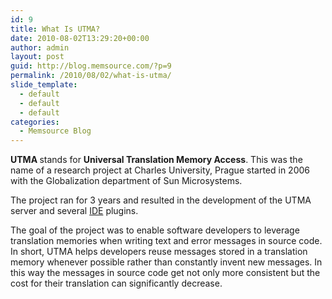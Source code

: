 ```yaml
---
id: 9
title: What Is UTMA?
date: 2010-08-02T13:29:20+00:00
author: admin
layout: post
guid: http://blog.memsource.com/?p=9
permalink: /2010/08/02/what-is-utma/
slide_template:
  - default
  - default
  - default
categories:
  - Memsource Blog
---
```

<div>
  <p>
    <strong>UTMA </strong>stands for <strong>Universal Translation Memory Access</strong>. This was the name of a research project at Charles University, Prague started in 2006 with the Globalization department of Sun Microsystems.<!--more-->
  </p>
  
  <p>
    The project ran for 3 years and resulted in the development of the UTMA server and several <a href="http://en.wikipedia.org/wiki/Integrated_development_environment">IDE</a> plugins.
  </p>
  
  <p>
    The goal of the project was to enable software developers to leverage translation memories when writing text and error messages in source code. In short, UTMA helps developers reuse messages stored in a translation memory whenever possible rather than constantly invent new messages. In this way the messages in source code get not only more consistent but the cost for their translation can significantly decrease.
  </p>
  
  <p>
    &nbsp;
  </p>
</div>
